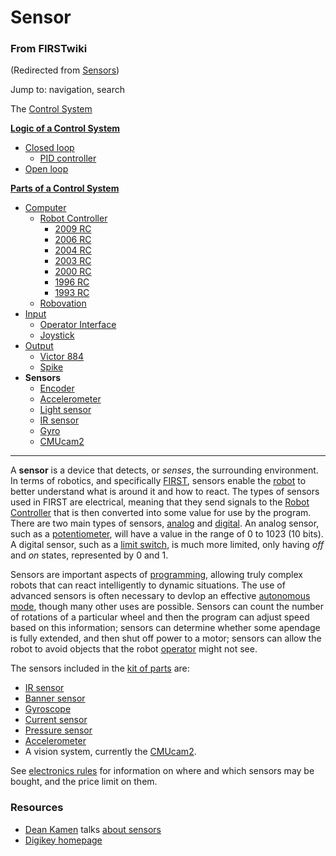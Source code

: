 # Sensor

### From FIRSTwiki

(Redirected from [Sensors](/index.php?title=Sensors&redirect=no "Sensors" ))

Jump to: navigation, search

The [Control System](Control_system "Control system" )

**[Logic of a Control System](Logic_of_a_control_system "Logic of a control system" )**

  * [Closed loop](Closed_loop "Closed loop" )
    * [PID controller](PID_controller "PID controller" )
  * [Open loop](Open_loop "Open loop" )

**[Parts of a Control System](Parts_of_a_control_system "Parts of a control system" )**

  * [Computer](Computer "Computer" )
    * [Robot Controller](Robot_Controller "Robot Controller" )
      * [2009 RC](Robot_Controller_%282009%29 "Robot Controller \(2009\)" )
      * [2006 RC](Robot_Controller_%282006%29 "Robot Controller \(2006\)" )
      * [2004 RC](Robot_Controller_%282004%29 "Robot Controller \(2004\)" )
      * [2003 RC](Robot_Controller_%282003%29 "Robot Controller \(2003\)" )
      * [2000 RC](Robot_Controller_%282000%29 "Robot Controller \(2000\)" )
      * [1996 RC](/index.php?title=Robot_Controller_%281996%29&action=edit "Robot Controller \(1996\)" )
      * [1993 RC](/index.php?title=Robot_Controller_%281993%29&action=edit "Robot Controller \(1993\)" )
    * [Robovation](Robovation "Robovation" )
  * [Input](Input "Input" )
    * [Operator Interface](Operator_Interface "Operator Interface" )
    * [Joystick](Joystick "Joystick" )
  * [Output](Output "Output" )
    * [Victor 884](Victor_884 "Victor 884" )
    * [Spike](Spike "Spike" )
  * **Sensors**
    * [Encoder](Encoder "Encoder" )
    * [Accelerometer](Accelerometer "Accelerometer" )
    * [Light sensor](/index.php?title=Light_sensor&action=edit "Light sensor" )
    * [IR sensor](IR_sensor "IR sensor" )
    * [Gyro](Gyro "Gyro" )
    * [CMUcam2](CMUcam2 "CMUcam2" )  
---  
  
A **sensor** is a device that detects, or _senses_, the surrounding
environment. In terms of robotics, and specifically [FIRST](FIRST
"FIRST" ), sensors enable the [robot](Robot "Robot" ) to better
understand what is around it and how to react. The types of sensors used in
FIRST are electrical, meaning that they send signals to the [Robot
Controller](Robot_Controller "Robot Controller" ) that is then
converted into some value for use by the program. There are two main types of
sensors, [analog](Analog "Analog" ) and
[digital](Digital "Digital" ). An analog sensor, such as a
[potentiometer](Potentiometer "Potentiometer" ), will have a value
in the range of 0 to 1023 (10 bits). A digital sensor, such as a [limit
switch](Limit_switch "Limit switch" ), is much more limited, only
having _off_ and _on_ states, represented by 0 and 1.

Sensors are important aspects of [programming](Programming
"Programming" ), allowing truly complex robots that can react intelligently to
dynamic situations. The use of advanced sensors is often necessary to devlop
an effective [autonomous mode](Autonomous_mode "Autonomous mode" ),
though many other uses are possible. Sensors can count the number of rotations
of a particular wheel and then the program can adjust speed based on this
information; sensors can determine whether some apendage is fully extended,
and then shut off power to a motor; sensors can allow the robot to avoid
objects that the robot [operator](Operator "Operator" ) might not
see.

The sensors included in the [kit of parts](Kit_of_parts "Kit of
parts" ) are:

  * [IR sensor](IR_sensor "IR sensor" )
  * [Banner sensor](/index.php?title=Banner_sensor&action=edit "Banner sensor" )
  * [Gyroscope](Gyroscope "Gyroscope" )
  * [Current sensor](Current_sensor "Current sensor" )
  * [Pressure sensor](Pressure_switch "Pressure switch" )
  * [Accelerometer](Accelerometer "Accelerometer" )
  * A vision system, currently the [CMUcam2](CMUcam2 "CMUcam2" ). 

See [electronics rules](/index.php?title=Electronics_rules&action=edit
"Electronics rules" ) for information on where and which sensors may be
bought, and the price limit on them.


### Resources

  * [Dean Kamen](Dean_Kamen "Dean Kamen" ) talks [about sensors](http://www.sensorsmag.com/articles/0503/6/main.shtml "http://www.sensorsmag.com/articles/0503/6/main.shtml" )
  * [Digikey homepage](http://www.sensorsmag.com/articles/0503/6/main.shtml "http://www.sensorsmag.com/articles/0503/6/main.shtml" )

